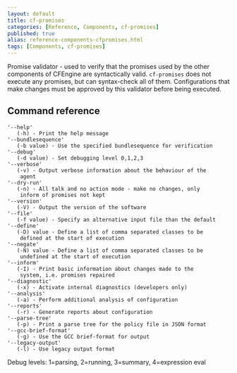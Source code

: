 ```yaml
---
layout: default
title: cf-promises
categories: [Reference, Components, cf-promises]
published: true
alias: reference-components-cfpromises.html
tags: [Components, cf-promises]
---
```


Promise validator - used to verify that the promises used by the other 
components of CFEngine are syntactically valid. `cf-promises` does not execute 
any promises, but can syntax-check all of them. Configurations that make 
changes must be approved by this validator before being executed.

## Command reference

    '--help'
       (-h) - Print the help message
    '--bundlesequence'
       (-b value) - Use the specified bundlesequence for verification
    '--debug'
       (-d value) - Set debugging level 0,1,2,3
    '--verbose'
       (-v) - Output verbose information about the behaviour of the
        agent
    '--dry-run'
       (-n) - All talk and no action mode - make no changes, only
        inform of promises not kept
    '--version'
       (-V) - Output the version of the software
    '--file'
       (-f value) - Specify an alternative input file than the default
    '--define'
       (-D) value - Define a list of comma separated classes to be
        defined at the start of execution
    '--negate'
       (-N) value - Define a list of comma separated classes to be
        undefined at the start of execution
    '--inform'
       (-I) - Print basic information about changes made to the
        system, i.e. promises repaired
    '--diagnostic'
       (-x) - Activate internal diagnostics (developers only)
    '--analysis'
       (-a) - Perform additional analysis of configuration
    '--reports'
       (-r) - Generate reports about configuration
    '--parse-tree'
       (-p) - Print a parse tree for the policy file in JSON format
    '--gcc-brief-format'
       (-g) - Use the GCC brief-format for output
    '--legacy-output'
       (-l) - Use legacy output format

Debug levels: 1=parsing, 2=running, 3=summary, 4=expression eval

